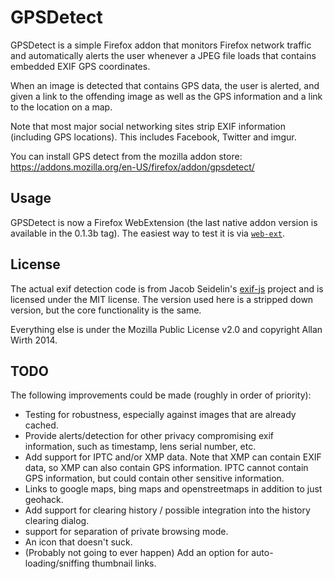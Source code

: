 # GPSDetect
GPSDetect is a simple Firefox addon that monitors Firefox network traffic and
automatically alerts the user whenever a JPEG file loads that contains
embedded EXIF GPS coordinates.

When an image is detected that contains GPS data, the user is alerted, and
given a link to the offending image as well as the GPS information and a link
to the location on a map.

Note that most major social networking sites strip EXIF information (including
GPS locations). This includes Facebook, Twitter and imgur.

You can install GPS detect from the mozilla addon store: 
https://addons.mozilla.org/en-US/firefox/addon/gpsdetect/

## Usage

GPSDetect is now a Firefox WebExtension (the last native addon version is 
available in the 0.1.3b tag). The easiest way to test it is via [`web-ext`][1].

## License
The actual exif detection code is from Jacob Seidelin's [exif-js] project and
is licensed under the MIT license. The version used here is a stripped down
version, but the core functionality is the same.

Everything else is under the Mozilla Public License v2.0 and copyright
Allan Wirth 2014.

## TODO
The following improvements could be made (roughly in order of priority):

- Testing for robustness, especially against images that are already cached.
- Provide alerts/detection for other privacy compromising exif information,
  such as timestamp, lens serial number, etc.
- Add support for IPTC and/or XMP data. Note that XMP can contain EXIF data,
  so XMP can also contain GPS information. IPTC cannot contain GPS information,
  but could contain other sensitive information.
- Links to google maps, bing maps and openstreetmaps in addition to just
  geohack.
- Add support for clearing history / possible integration into the history
  clearing dialog.
- support for separation of private browsing mode.
- An icon that doesn't suck.
- (Probably not going to ever happen) Add an option for auto-loading/sniffing
  thumbnail links.

[1]: https://developer.mozilla.org/en-US/Add-ons/WebExtensions/Getting_started_with_web-ext
[exif-js]: https://github.com/jseidelin/exif-js
